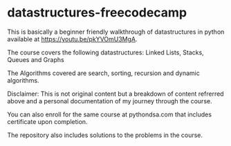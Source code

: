 # datastructures-freecodecamp
This is basically a beginner friendly walkthrough of datastructures in python available at https://youtu.be/pkYVOmU3MgA. 

The course covers the following datastructures: Linked Lists, Stacks, Queues and Graphs

The Algorithms covered are search, sorting, recursion and dynamic algorithms.

Disclaimer: This is not original content but a breakdown of content refrerred above and a personal documentation of my journey through the course. 

You can also enroll for the same course at pythondsa.com that includes certificate upon completion. 

The repository also includes solutions to the problems in the course. 

